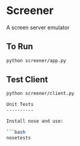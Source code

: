 Screener
========

A screen server emulator

To Run
------

```bash
python screener/app.py
```

Test Client
-----------

```bash
python screener/client.py

Unit Tests
----------

Install nose and use:

```bash
nosetests
```